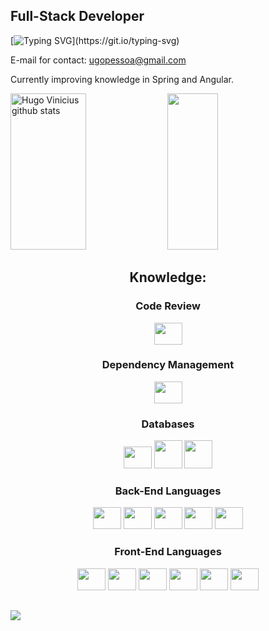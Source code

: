 ## Full-Stack Developer

[![Typing SVG](https://readme-typing-svg.herokuapp.com?font=Fira+Code&weight=700&duration=3500&pause=500&width=435&lines=Hello%2C+world!!;My+Name+is+Hugo+Vinicius.)](https://git.io/typing-svg)

E-mail for contact: ugopessoa@gmail.com

Currently improving knowledge in Spring and Angular.

<div>
  <img width="49%" height="250px" src="https://github-readme-stats.vercel.app/api?username=Vini5577&show_icons=true&count_private=true&theme=tokyonight" alt="Hugo Vinicius github stats" /> 
  <img width="40%" height="250px" src="https://github-readme-stats.vercel.app/api/top-langs/?username=Vini5577&theme=tokyonight" />
</div>

<h2 align="center">Knowledge: </h2>

<h3 align="center">Code Review</h3>
<div align="center">
  <img height="35" width="45" src="https://cdn.jsdelivr.net/gh/devicons/devicon/icons/git/git-original.svg" />
</div>

<h3 align="center">Dependency Management</h3>
<div align="center">
  <img height="35" width="45" src="https://cdn.jsdelivr.net/gh/devicons/devicon/icons/nodejs/nodejs-original.svg" />
</div>

<h3 align="center"> Databases</h3>
<div align="center">
  <img height="35" width="45" src="https://cdn.jsdelivr.net/gh/devicons/devicon/icons/mysql/mysql-original.svg" />
  <img height="45" width="45" src="https://user-images.githubusercontent.com/91129945/220963625-60bcac6b-f5cc-4578-bda2-546637bd7a49.png" />
  <img height="45" width="45" src="https://cdn.jsdelivr.net/gh/devicons/devicon/icons/postgresql/postgresql-plain.svg" />      
</div>

<h3 align="center">Back-End Languages</h3>
<div align="center">
  <img height="35" width="45" src="https://cdn.jsdelivr.net/gh/devicons/devicon/icons/c/c-plain.svg" />
  <img height="35" width="45" src="https://cdn.jsdelivr.net/gh/devicons/devicon/icons/csharp/csharp-plain.svg" />  
  <img height="35" width="45" src="https://cdn.jsdelivr.net/gh/devicons/devicon/icons/java/java-original.svg" />
  <img height="35" width="45" src="https://cdn.jsdelivr.net/gh/devicons/devicon/icons/spring/spring-original.svg" />
  <img height="35" width="45" src="https://cdn.jsdelivr.net/gh/devicons/devicon/icons/python/python-original.svg" />
</div>

<h3 align="center">Front-End Languages</h3>
<div align="center">
  <img height="35" width="45" src="https://cdn.jsdelivr.net/gh/devicons/devicon/icons/html5/html5-original.svg" />
  <img height="35" width="45" src="https://cdn.jsdelivr.net/gh/devicons/devicon/icons/css3/css3-original.svg" />
  <img height="35" width="45" src="https://cdn.jsdelivr.net/gh/devicons/devicon/icons/javascript/javascript-original.svg" />
  <img height="35" width="45" src="https://cdn.jsdelivr.net/gh/devicons/devicon/icons/typescript/typescript-plain.svg" />
  <img height="35" width="45" src="https://cdn.jsdelivr.net/gh/devicons/devicon/icons/angularjs/angularjs-plain.svg" />   
  <img height="35" width="45" src="https://cdn.jsdelivr.net/gh/devicons/devicon/icons/wordpress/wordpress-plain.svg" />
</div>

##

<a target="_blank" href="https://www.linkedin.com/in/hugo-vinícius-pessoa-de-melo-santos-45135b217/"><img src="https://img.shields.io/badge/LinkedIn-0077B5?style=for-the-badge&logo=linkedin&logoColor=white" /><a/>

  <div>
</div>

